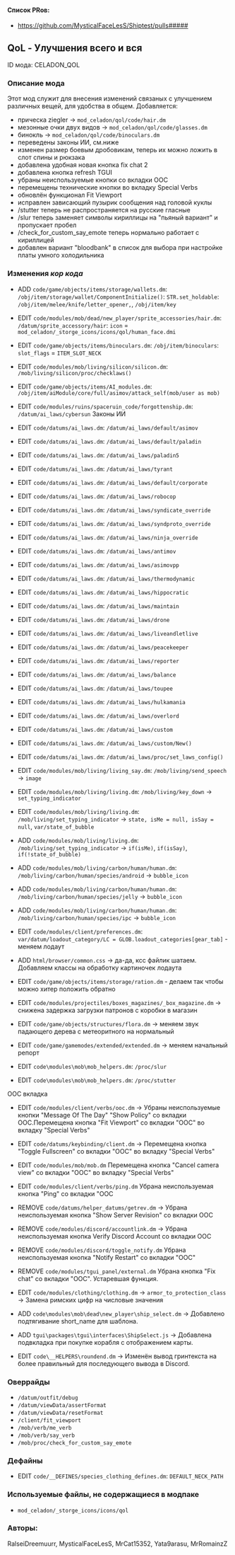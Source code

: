 

#### Список PRов:

- https://github.com/MysticalFaceLesS/Shiptest/pulls#####
<!--
  Ссылки на PRы, связанные с модом:
  - Создание
  - Большие изменения
-->

<!-- Название мода. Не важно на русском или на английском. -->
## QoL - Улучшения всего и вся

ID мода: CELADON_QOL
<!--
  Название модпака прописными буквами, СОЕДИНЁННЫМИ_ПОДЧЁРКИВАНИЕМ,
  которое ты будешь использовать для обозначения файлов.
-->

### Описание мода

Этот мод служит для внесения изменений связаных с улучшением различных вещей, для удобства в общем.
Добавляется: 
- прическа ziegler -> `mod_celadon/qol/code/hair.dm`
- мезонные очки двух видов -> `mod_celadon/qol/code/glasses.dm`
- бинокль -> `mod_celadon/qol/code/binoculars.dm`
- переведены законы ИИ, см.ниже
- изменен размер боевым дробовикам, теперь их можно ложить в слот спины и рюкзака
- добавлена удобная новая кнопка fix chat 2
- добавлена кнопка refresh TGUI
- убраны неиспользуемые кнопки со вкладки ООС	
- перемещены технические кнопки во вкладку Special Verbs
- обновлён функционал Fit Viewport
- исправлен зависающий пузырик сообщения над головой куклы
- /stutter теперь не распространяется на русские гласные
- /slur теперь заменяет символы кириллицы на "пьяный вариант" и пропускает пробел
- /check_for_custom_say_emote теперь нормально работает с кириллицей
- добавлен вариант "bloodbank" в список для выбора при настройке платы умного холодильника
<!--
  Что он делает, что добавляет: что, куда, зачем и почему - всё здесь.
  А также любая полезная информация.
-->

### Изменения *кор кода*

- ADD `code/game/objects/items/storage/wallets.dm`: `/obj/item/storage/wallet/ComponentInitialize()`: `STR.set_holdable`: `/obj/item/melee/knife/letter_opener,`, `/obj/item/key`
- EDIT `code/modules/mob/dead/new_player/sprite_accessories/hair.dm`: `/datum/sprite_accessory/hair`: `icon` = `mod_celadon/_storge_icons/icons/qol/human_face.dmi`
- EDIT `code/game/objects/items/binoculars.dm`: `/obj/item/binoculars`: `slot_flags` = `ITEM_SLOT_NECK`
- EDIT `code/modules/mob/living/silicon/silicon.dm`: `/mob/living/silicon/proc/checklaws()`
- EDIT `code/game/objects/items/AI_modules.dm`: `/obj/item/aiModule/core/full/asimov/attack_self(mob/user as mob)`
- EDIT `code/modules/ruins/spaceruin_code/forgottenship.dm`: `/datum/ai_laws/cybersun`
Законы ИИ
- EDIT `code/datums/ai_laws.dm`: `/datum/ai_laws/default/asimov`
- EDIT `code/datums/ai_laws.dm`: `/datum/ai_laws/default/paladin`
- EDIT `code/datums/ai_laws.dm`: `/datum/ai_laws/paladin5`
- EDIT `code/datums/ai_laws.dm`: `/datum/ai_laws/tyrant`
- EDIT `code/datums/ai_laws.dm`: `/datum/ai_laws/default/corporate`
- EDIT `code/datums/ai_laws.dm`: `/datum/ai_laws/robocop`
- EDIT `code/datums/ai_laws.dm`: `/datum/ai_laws/syndicate_override`
- EDIT `code/datums/ai_laws.dm`: `/datum/ai_laws/syndproto_override`
- EDIT `code/datums/ai_laws.dm`: `/datum/ai_laws/ninja_override`
- EDIT `code/datums/ai_laws.dm`: `/datum/ai_laws/antimov`
- EDIT `code/datums/ai_laws.dm`: `/datum/ai_laws/asimovpp`
- EDIT `code/datums/ai_laws.dm`: `/datum/ai_laws/thermodynamic`
- EDIT `code/datums/ai_laws.dm`: `/datum/ai_laws/hippocratic`
- EDIT `code/datums/ai_laws.dm`: `/datum/ai_laws/maintain`
- EDIT `code/datums/ai_laws.dm`: `/datum/ai_laws/drone`
- EDIT `code/datums/ai_laws.dm`: `/datum/ai_laws/liveandletlive`
- EDIT `code/datums/ai_laws.dm`: `/datum/ai_laws/peacekeeper`
- EDIT `code/datums/ai_laws.dm`: `/datum/ai_laws/reporter`
- EDIT `code/datums/ai_laws.dm`: `/datum/ai_laws/balance`
- EDIT `code/datums/ai_laws.dm`: `/datum/ai_laws/toupee`
- EDIT `code/datums/ai_laws.dm`: `/datum/ai_laws/hulkamania`
- EDIT `code/datums/ai_laws.dm`: `/datum/ai_laws/overlord`
- EDIT `code/datums/ai_laws.dm`: `/datum/ai_laws/custom`
- EDIT `code/datums/ai_laws.dm`: `/datum/ai_laws/custom/New()`
- EDIT `code/datums/ai_laws.dm`: `/datum/ai_laws/proc/set_laws_config()`
- EDIT `code/modules/mob/living/living_say.dm`: `/mob/living/send_speech` -> `image`
- EDIT `code/modules/mob/living/living.dm`: `/mob/living/key_down` -> `set_typing_indicator`
- EDIT `code/modules/mob/living/living.dm`: `/mob/living/set_typing_indicator` -> `state, isMe = null, isSay = null`, `var/state_of_bubble`
- ADD `code/modules/mob/living/living.dm`: `/mob/living/set_typing_indicator` -> `if(isMe)`, `if(isSay)`, `if(!state_of_bubble)`
- ADD `code/modules/mob/living/carbon/human/human.dm`: `/mob/living/carbon/human/species/android` -> `bubble_icon`
- ADD `code/modules/mob/living/carbon/human/human.dm`: `/mob/living/carbon/human/species/jelly` -> `bubble_icon`
- ADD `code/modules/mob/living/carbon/human/human.dm`: `/mob/living/carbon/human/species/ipc` -> `bubble_icon`

- EDIT `code/modules/client/preferences.dm`: `var/datum/loadout_category/LC = GLOB.loadout_categories[gear_tab]` - меняем лодаут

- ADD `html/browser/common.css` -> да-да, ксс файлик шатаем. Добавляем классы на обработку картиночек лодаута

- EDIT `code/game/objects/items/storage/ration.dm` - делаем так чтобы можно хитер положить обратно

- EDIT `code/modules/projectiles/boxes_magazines/_box_magazine.dm` -> снижена задержка загрузки патронов с коробки в магазин

- EDIT `code/game/objects/structures/flora.dm` -> меняем звук падающего дерева с метеоритного на нормальный

- EDIT `code/game/gamemodes/extended/extended.dm` -> меняем начальный репорт

- EDIT `code\modules\mob\mob_helpers.dm`: `/proc/slur`
- EDIT `code\modules\mob\mob_helpers.dm`: `/proc/stutter`

ООС вкладка	
- EDIT `code/modules/client/verbs/ooc.dm` -> Убраны неиспользуемые кнопки "Message Of The Day" "Show Policy" со вкладки ООС.Перемещена кнопка "Fit Viewport" со вкладки "ООС" во вкладку "Special Verbs"
- EDIT `code/datums/keybinding/client.dm` -> Перемещена кнопка "Toggle Fullscreen" со вкладки "ООС" во вкладку "Special Verbs"
- EDIT `code/modules/mob/mob.dm` Перемещена кнопка "Cancel camera view" со вкладки "ООС" во вкладку "Special Verbs"
- EDIT `code/modules/client/verbs/ping.dm` Убрана неиспользуемая кнопка "Ping" со вкладки "ООС
- REMOVE `code/datums/helper_datums/getrev.dm` -> Убрана неиспользуемая кнопка "Show Server Revision" со вкладки ООС
- REMOVE `code/modules/discord/accountlink.dm` -> Убрана неиспользуемая кнопка Verify Discord Account со вкладки ООС
- REMOVE `code/modules/discord/toggle_notify.dm` Убрана неиспользуемая кнопка "Notify Restart" со вкладки "ООС"
- REMOVE `code/modules/tgui_panel/external.dm` Убрана кнопка "Fix chat" со вкладки "ООС". Устаревшая функция.

- EDIT `code/modules/clothing/clothing.dm` -> `armor_to_protection_class` -> Замена римских цифр на числовые значения

- ADD `code\modules\mob\dead\new_player\ship_select.dm` -> Добавлено подтягивание short_name для шаблона.
- ADD `tgui\packages\tgui\interfaces\ShipSelect.js` -> Добавлена подвкладка при покупке корабля с отображением карты.

- EDIT `code\__HELPERS\roundend.dm` -> Изменён вывод гринтекста на более правильный для последующего вывода в Discord.

<!--
  Если вы редактировали какие-либо процедуры или переменные в кор коде,
  они должны быть указаны здесь.
  Нужно указать и файл, и процедуры/переменные.

  Изменений нет - напиши "Отсутствуют"
-->

### Оверрайды

- `/datum/outfit/debug`
- `/datum/viewData/assertFormat`
- `/datum/viewData/resetFormat`
- `/client/fit_viewport`
- `/mob/verb/me_verb`
- `/mob/verb/say_verb`
- `/mob/proc/check_for_custom_say_emote`
<!--
  Если ты добавлял новый модульный оверрайд, его нужно указать здесь.
  Здесь указываются оверрайды в твоём моде и папке `_master_files`

  Изменений нет - напиши "Отсутствуют"
-->

### Дефайны

- EDIT `code/__DEFINES/species_clothing_defines.dm`: `DEFAULT_NECK_PATH`
<!--
  Если требовалось добавить какие-либо дефайны, укажи файлы,
  в которые ты их добавил, а также перечисли имена.
  И то же самое, если ты используешь дефайны, определённые другим модом.

  Не используешь - напиши "Отсутствуют"
-->

### Используемые файлы, не содержащиеся в модпаке

- `mod_celadon/_storge_icons/icons/qol`
<!--
  Будь то немодульный файл или модульный файл, который не содержится в папке,
  принадлежащей этому конкретному моду, он должен быть упомянут здесь.
  Хорошими примерами являются иконки или звуки, которые используются одновременно
  несколькими модулями, или что-либо подобное.
-->

### Авторы:

RalseiDreemuurr, MysticalFaceLesS, MrCat15352, Yata9arasu, MrRomainzZ
<!--
  Здесь находится твой никнейм
  Если работал совместно - никнеймы тех, кто помогал.
  В случае порта чего-либо должна быть ссылка на источник.
-->
